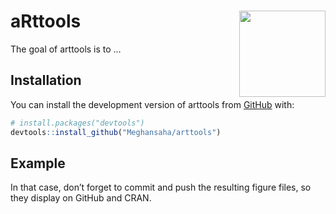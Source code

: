 
<!-- README.md is generated from README.Rmd. Please edit that file -->

# aRttools <img src="man/figures/logo.png" align="right" height="138"/>

<!-- badges: start -->
<!-- badges: end -->

The goal of arttools is to …

## Installation

You can install the development version of arttools from
[GitHub](https://github.com/) with:

``` r
# install.packages("devtools")
devtools::install_github("Meghansaha/arttools")
```

## Example

In that case, don’t forget to commit and push the resulting figure
files, so they display on GitHub and CRAN.
